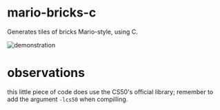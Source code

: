 # mario-bricks-c
Generates tiles of bricks Mario-style, using C.

![demonstration](https://camo.githubusercontent.com/144d452deae63d42b9ac539c5935e8157b0d0c32/68747470733a2f2f692e696d6775722e636f6d2f4f6a6e5245776d2e706e67)

# observations

this little piece of code does use the CS50's official library; remember to add the argument ```-lcs50``` when compilling.
